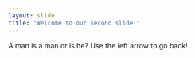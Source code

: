 ```yaml
---
layout: slide
title: "Welcome to our second slide!"
---
```

A man is a man or is he?
Use the left arrow to go back!
